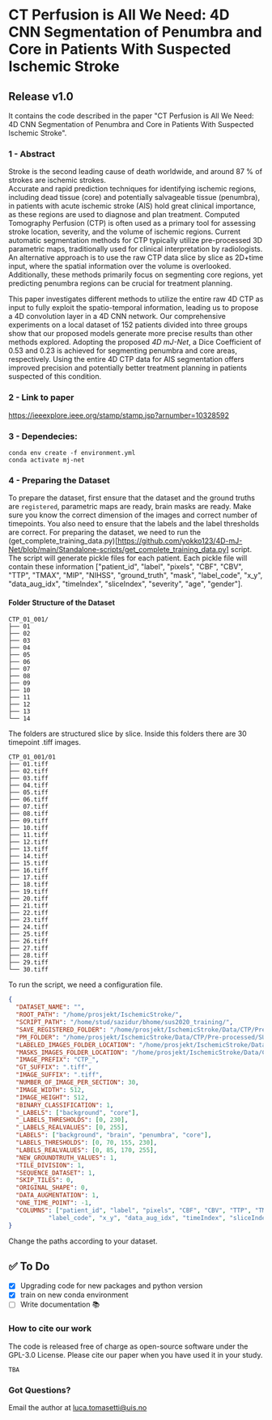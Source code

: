 # CT Perfusion is All We Need: 4D CNN Segmentation of Penumbra and Core in Patients With Suspected Ischemic Stroke
## Release v1.0
It contains the code described in the paper "CT Perfusion is All We Need: 4D CNN Segmentation of Penumbra and Core in Patients With Suspected Ischemic Stroke".

### 1 - Abstract
Stroke is the second leading cause of death worldwide, and around 87 % of strokes are ischemic strokes.  
Accurate and rapid prediction techniques for identifying ischemic regions, including dead tissue (core) and potentially salvageable tissue (penumbra), in patients with acute ischemic stroke (AIS) hold great clinical importance, as these regions are used to diagnose and plan treatment. 
Computed Tomography Perfusion (CTP) is often used as a primary tool for assessing stroke location, severity, and the volume of ischemic regions.
Current automatic segmentation methods for CTP typically utilize pre-processed 3D parametric maps, traditionally used for clinical interpretation by radiologists. An alternative approach is to use the raw CTP data slice by slice as 2D+time input, where the spatial information over the volume is overlooked. Additionally, these methods primarily focus on segmenting core regions, yet predicting penumbra regions can be crucial for treatment planning.

This paper investigates different methods to utilize the entire raw 4D CTP as input to fully exploit the spatio-temporal information, leading us to propose a 4D convolution layer in a 4D CNN network.
Our comprehensive experiments on a local dataset of 152 patients divided into three groups show that our proposed models generate more precise results than other methods explored.
Adopting the proposed _4D mJ-Net_, a Dice Coefficient of 0.53 and 0.23 is achieved for segmenting penumbra and core areas, respectively.
Using the entire 4D CTP data for AIS segmentation offers improved precision and potentially better treatment planning in patients suspected of this condition.

### 2 - Link to paper

https://ieeexplore.ieee.org/stamp/stamp.jsp?arnumber=10328592

### 3 - Dependecies:
```
conda env create -f environment.yml
conda activate mj-net
```
### 4 - Preparing the Dataset
To prepare the dataset, first ensure that the dataset and the ground truths are `registered`, parametric maps are ready, brain masks are ready. Make sure you know the correct dimension of the images and correct number of timepoints. You also need to ensure that the labels and the label thresholds are correct. For preparing the dataset, we need to run the (get_complete_training_data.py)[https://github.com/yokko123/4D-mJ-Net/blob/main/Standalone-scripts/get_complete_training_data.py] script. The script will generate pickle files for each patient. Each pickle file will contain these information ["patient_id", "label", "pixels", "CBF", "CBV", "TTP", "TMAX", "MIP", "NIHSS", "ground_truth", "mask", "label_code", "x_y", "data_aug_idx", "timeIndex", "sliceIndex", "severity", "age", "gender"]. 
#### Folder Structure of the Dataset
```
CTP_01_001/
├── 01
├── 02
├── 03
├── 04
├── 05
├── 06
├── 07
├── 08
├── 09
├── 10
├── 11
├── 12
├── 13
└── 14

```
The folders are structured slice by slice. Inside this folders there are 30 timepoint .tiff images. 
```
CTP_01_001/01
├── 01.tiff
├── 02.tiff
├── 03.tiff
├── 04.tiff
├── 05.tiff
├── 06.tiff
├── 07.tiff
├── 08.tiff
├── 09.tiff
├── 10.tiff
├── 11.tiff
├── 12.tiff
├── 13.tiff
├── 14.tiff
├── 15.tiff
├── 16.tiff
├── 17.tiff
├── 18.tiff
├── 19.tiff
├── 20.tiff
├── 21.tiff
├── 22.tiff
├── 23.tiff
├── 24.tiff
├── 25.tiff
├── 26.tiff
├── 27.tiff
├── 28.tiff
├── 29.tiff
└── 30.tiff
```
To run the script, we need a configuration file. 
```json
{
  "DATASET_NAME": "",
  "ROOT_PATH": "/home/prosjekt/IschemicStroke/",
  "SCRIPT_PATH": "/home/stud/sazidur/bhome/sus2020_training/",
  "SAVE_REGISTERED_FOLDER": "/home/prosjekt/IschemicStroke/Data/CTP/Pre-processed/SUS2020/Dataset/IMAGES_1_0_1_0.5/",
  "PM_FOLDER": "/home/prosjekt/IschemicStroke/Data/CTP/Pre-processed/SUS2020/Dataset/Parametric_Maps/",
  "LABELED_IMAGES_FOLDER_LOCATION": "/home/prosjekt/IschemicStroke/Data/CTP/Ground_Truth/SUS2020/Dataset/",
  "MASKS_IMAGES_FOLDER_LOCATION": "/home/prosjekt/IschemicStroke/Data/CTP/Pre-processed/SUS2020/Dataset/Masks/",
  "IMAGE_PREFIX": "CTP_",
  "GT_SUFFIX": ".tiff",
  "IMAGE_SUFFIX": ".tiff",
  "NUMBER_OF_IMAGE_PER_SECTION": 30,
  "IMAGE_WIDTH": 512,
  "IMAGE_HEIGHT": 512,
  "BINARY_CLASSIFICATION": 1,
  "_LABELS": ["background", "core"],
  "_LABELS_THRESHOLDS": [0, 230],
  "_LABELS_REALVALUES": [0, 255],
  "LABELS": ["background", "brain", "penumbra", "core"],
  "LABELS_THRESHOLDS": [0, 70, 155, 230],
  "LABELS_REALVALUES": [0, 85, 170, 255],
  "NEW_GROUNDTRUTH_VALUES": 1,
  "TILE_DIVISION": 1,
  "SEQUENCE_DATASET": 1,
  "SKIP_TILES": 0,
  "ORIGINAL_SHAPE": 0,
  "DATA_AUGMENTATION": 1,
  "ONE_TIME_POINT": -1,
  "COLUMNS": ["patient_id", "label", "pixels", "CBF", "CBV", "TTP", "TMAX", "MIP", "NIHSS", "ground_truth", "mask",
           "label_code", "x_y", "data_aug_idx", "timeIndex", "sliceIndex", "severity", "age", "gender"]
}
```
Change the paths according to your dataset.

## ✅ To Do
- [x] Upgrading code for new packages and python version
- [x] train on new conda environment
- [ ] Write documentation 📚  

### How to cite our work
The code is released free of charge as open-source software under the GPL-3.0 License. Please cite our paper when you have used it in your study.
```
TBA
```

### Got Questions?
Email the author at luca.tomasetti@uis.no

